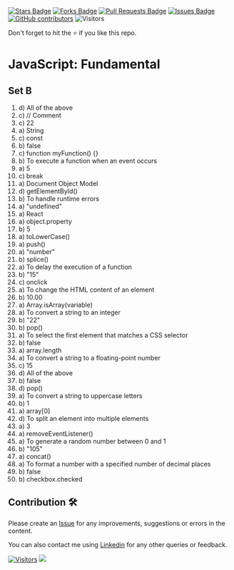 <a href="https://github.com/drshahizan/learn-php/stargazers"><img src="https://img.shields.io/github/stars/drshahizan/learn-php" alt="Stars Badge"/></a>
<a href="https://github.com/drshahizan/learn-php/network/members"><img src="https://img.shields.io/github/forks/drshahizan/learn-php" alt="Forks Badge"/></a>
<a href="https://github.com/drshahizan/learn-php/pulls"><img src="https://img.shields.io/github/issues-pr/drshahizan/learn-php" alt="Pull Requests Badge"/></a>
<a href="https://github.com/drshahizan/learn-php/issues"><img src="https://img.shields.io/github/issues/drshahizan/learn-php" alt="Issues Badge"/></a>
<a href="https://github.com/drshahizan/learn-php/graphs/contributors"><img alt="GitHub contributors" src="https://img.shields.io/github/contributors/drshahizan/learn-php?color=2b9348"></a>
![Visitors](https://api.visitorbadge.io/api/visitors?path=https%3A%2F%2Fgithub.com%2Fdrshahizan%2Flearn-php&labelColor=%23d9e3f0&countColor=%23697689&style=flat)

Don't forget to hit the :star: if you like this repo.

# JavaScript: Fundamental

## Set B
1. d) All of the above
2. c) // Comment
3. c) 22
4. a) String
5. c) const
6. b) false
7. c) function myFunction() {}
8. b) To execute a function when an event occurs
9. a) 5
10. c) break
11. a) Document Object Model
12. d) getElementById()
13. b) To handle runtime errors
14. a) "undefined"
15. a) React
16. a) object.property
17. b) 5
18. a) toLowerCase()
19. a) push()
20. a) "number"
21. b) splice()
22. a) To delay the execution of a function
23. b) "15"
24. c) onclick
25. a) To change the HTML content of an element
26. b) 10.00
27. a) Array.isArray(variable)
28. a) To convert a string to an integer
29. b) "22"
30. b) pop()
31. a) To select the first element that matches a CSS selector
32. b) false
33. a) array.length
34. a) To convert a string to a floating-point number
35. c) 15
36. d) All of the above
37. b) false
38. d) pop()
39. a) To convert a string to uppercase letters
40. b) 1
41. a) array[0]
42. d) To split an element into multiple elements
43. a) 3
44. a) removeEventListener()
45. a) To generate a random number between 0 and 1
46. b) "105"
47. a) concat()
48. a) To format a number with a specified number of decimal places
49. b) false
50. b) checkbox.checked

## Contribution 🛠️
Please create an [Issue](https://github.com/drshahizan/learn-php/issues) for any improvements, suggestions or errors in the content.

You can also contact me using [Linkedin](https://www.linkedin.com/in/drshahizan/) for any other queries or feedback.

[![Visitors](https://api.visitorbadge.io/api/visitors?path=https%3A%2F%2Fgithub.com%2Fdrshahizan&labelColor=%23697689&countColor=%23555555&style=plastic)](https://visitorbadge.io/status?path=https%3A%2F%2Fgithub.com%2Fdrshahizan)
![](https://hit.yhype.me/github/profile?user_id=81284918)


